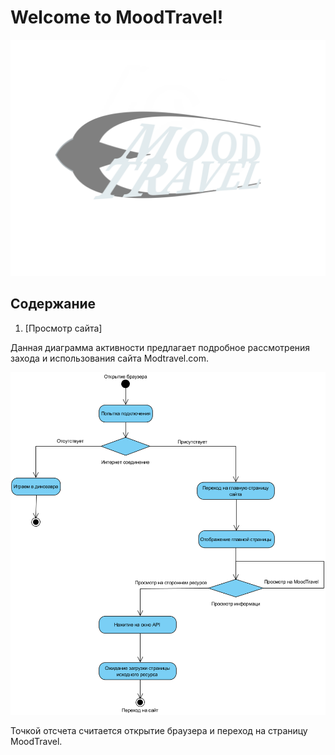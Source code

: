 
# Welcome to MoodTravel!

![logo](https://github.com/LazuRR/TreeOnDesktop/blob/master/project_marketing/logo/logo.png) <br/>

## Содержание
1. [Просмотр сайта]

Данная диаграмма активности предлагает подробное рассмотрения захода и использования сайта Modtravel.com.

![Activity Diagram1](https://github.com/LazuRR/TreeOnDesktop/blob/master/diagrams/Activity/Activity%20Diagram.png)


Точкой отсчета считается открытие браузера и переход на страницу MoodTravel.
